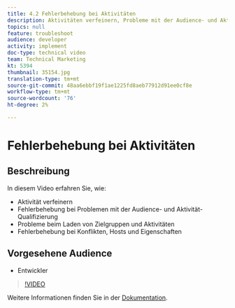 ```yaml
---
title: 4.2 Fehlerbehebung bei Aktivitäten
description: Aktivitäten verfeinern, Probleme mit der Audience- und Aktivität-Qualifizierung beheben, Probleme beim Laden von Debug-Zielgruppen und Aktivitäten-Inhalten beheben, Konflikte, Hosts und Eigenschaften beheben
topics: null
feature: troubleshoot
audience: developer
activity: implement
doc-type: technical video
team: Technical Marketing
kt: 5394
thumbnail: 35154.jpg
translation-type: tm+mt
source-git-commit: 48aa6ebbf19f1ae1225fd8aeb77912d91ee0cf8e
workflow-type: tm+mt
source-wordcount: '76'
ht-degree: 2%

---
```



# Fehlerbehebung bei Aktivitäten

## Beschreibung

In diesem Video erfahren Sie, wie:

* Aktivität verfeinern
* Fehlerbehebung bei Problemen mit der Audience- und Aktivität-Qualifizierung
* Probleme beim Laden von Zielgruppen und Aktivitäten
* Fehlerbehebung bei Konflikten, Hosts und Eigenschaften

## Vorgesehene Audience

* Entwickler

>[!VIDEO](https://video.tv.adobe.com/v/35154/?quality=12)

Weitere Informationen finden Sie in der [Dokumentation](https://docs.adobe.com/content/help/en/target/using/troubleshoot/troubleshooting-target.html).
